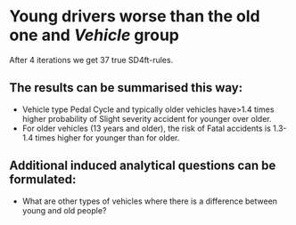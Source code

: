 # Young drivers worse than the old one and *Vehicle* group

After 4 iterations we get 37 true SD4ft-rules.

## The results can be summarised this way: 

+ Vehicle type Pedal Cycle and typically older vehicles have>1.4 times higher probability of Slight severity accident for younger over older.  
+ For older vehicles (13 years and older), the risk of Fatal accidents is 1.3-1.4 times higher for younger than for older.



## Additional induced analytical questions can be formulated:  

+ What are other types of vehicles where there is a difference between young and old people?  


